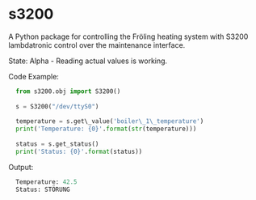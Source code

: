 s3200
=====

A Python package for controlling the Fröling heating system with S3200 lambdatronic control over the maintenance interface.

State: Alpha - Reading actual values is working. 


Code Example:
```python
  from s3200.obj import S3200()
  
  s = S3200("/dev/ttyS0")
  
  temperature = s.get\_value('boiler\_1\_temperature')
  print('Temperature: {0}'.format(str(temperature)))
  
  status = s.get_status()
  print('Status: {0}'.format(status))
```
  
  
Output:
```python
  Temperature: 42.5
  Status: STÖRUNG
```

